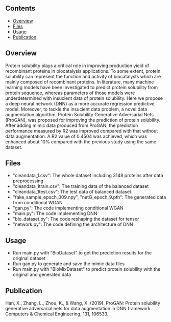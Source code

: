 ## Contents
- [Overview](#overview)
- [Files](#files)
- [Usage](#usage)
- [Publication](#publication)


## Overview
Protein solubility plays a critical role in improving production yield of recombinant proteins in biocatalysis applications. To some extent, protein solubility can represent the function and activity of biocatalysts which are mainly composed of recombinant proteins. In literature, many machine learning models have been investigated to predict protein solubility from protein sequence, whereas parameters of those models were underdetermined with insucient data of protein solubility. Here we propose a deep neural network (DNN) as a more accurate regression predictive model. Moreover, to tackle the insucient data problem, a novel data augmentation algorithm, Protein Solubility Generative Adversarial Nets (ProGAN), was proposed for improving the prediction of protein solubility. After adding mimic data produced from ProGAN, the prediction performance measured by R2 was improved compared with that without data augmentation. A R2 value of 0.4504 was achieved, which was enhanced about 10% compared with the previous study using the same dataset.


## Files
* "cleandata_1.csv": The whole dataset including 3148 proteins after data preprocessing
* "cleandata_1train.csv": The training data of the balanced dataset
* "cleandata_1test.csv": The test data of balanced dataset
* "fake_sample_epoch_009.npy", "netG_epoch_9.pth": The generated data from conditional WGAN
* "gan.py": The code implementing conditional WGAN
* "main.py": The code implementing DNN
* "bio_dataset.py": The code reshaping the dataset for tensor
* "network.py": The code defining the architecture of DNN

## Usage
* Run main.py with "BioDataset" to get the prediction results for the original dataset
* Run gan.py to generate and save the mimic data files
* Run main.py with "BioMixDataset" to predict protein solubility with the original and generated data

## Publication
Han, X., Zhang, L., Zhou, K., & Wang, X. (2019). ProGAN: Protein solubility generative adversarial nets for data augmentation in DNN framework. Computers & Chemical Engineering, 131, 106533.


